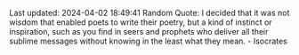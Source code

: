 Last updated: 2024-04-02 18:49:41
Random Quote: I decided that it was not wisdom that enabled poets to write their poetry, but a kind of instinct or inspiration, such as you find in seers and prophets who deliver all their sublime messages without knowing in the least what they mean. - Isocrates